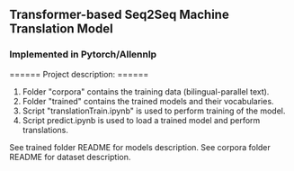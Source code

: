 ## Transformer-based Seq2Seq Machine Translation Model ##

### Implemented in Pytorch/Allennlp ###

====== Project description: ======
1. Folder "corpora" contains the training data (bilingual-parallel text).
2. Folder "trained" contains the trained models and their vocabularies.
3. Script "translationTrain.ipynb" is used to perform training of the model.
4. Script predict.ipynb is used to load a trained model and perform translations.

See trained folder README for models description. 
See corpora folder README for dataset description. 